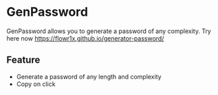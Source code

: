 # GenPassword
GenPassword allows you to generate a password of any complexity.
Try here now https://flowr1x.github.io/generator-password/
## Feature
* Generate a password of any length and complexity
* Copy on click
